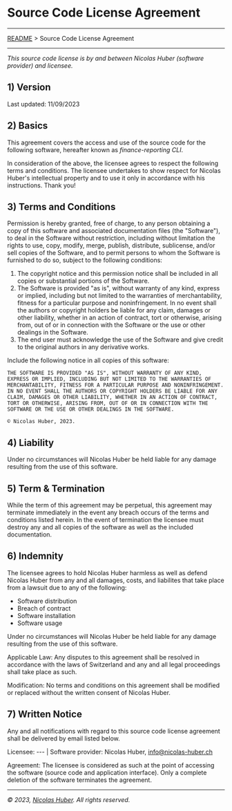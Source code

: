 # Source Code License Agreement

---

[README](/README.md) > Source Code License Agreement

---

_This source code license is by and between Nicolas Huber (software provider) and licensee._

## 1) Version

Last updated: 11/09/2023

## 2) Basics

This agreement covers the access and use of the source code for the following software, hereafter known as _finance-reporting CLI_.

In consideration of the above, the licensee agrees to respect the following terms and conditions. The licensee undertakes to show respect for Nicolas Huber's intellectual property and to use it only in accordance with his instructions. Thank you!

## 3) Terms and Conditions

Permission is hereby granted, free of charge, to any person obtaining a copy of this software and associated documentation files (the "Software"), to deal in the Software without restriction, including without limitation the rights to use, copy, modify, merge, publish, distribute, sublicense, and/or sell copies of the Software, and to permit persons to whom the Software is furnished to do so, subject to the following conditions:

1. The copyright notice and this permission notice shall be included in all copies or substantial portions of the Software.
2. The Software is provided "as is", without warranty of any kind, express or implied, including but not limited to the warranties of merchantability, fitness for a particular purpose and noninfringement. In no event shall the authors or copyright holders be liable for any claim, damages or other liability, whether in an action of contract, tort or otherwise, arising from, out of or in connection with the Software or the use or other dealings in the Software.
3. The end user must acknowledge the use of the Software and give credit to the original authors in any derivative works.

Include the following notice in all copies of this software:

    THE SOFTWARE IS PROVIDED "AS IS", WITHOUT WARRANTY OF ANY KIND, EXPRESS OR IMPLIED, INCLUDING BUT NOT LIMITED TO THE WARRANTIES OF MERCHANTABILITY, FITNESS FOR A PARTICULAR PURPOSE AND NONINFRINGEMENT. IN NO EVENT SHALL THE AUTHORS OR COPYRIGHT HOLDERS BE LIABLE FOR ANY CLAIM, DAMAGES OR OTHER LIABILITY, WHETHER IN AN ACTION OF CONTRACT, TORT OR OTHERWISE, ARISING FROM, OUT OF OR IN CONNECTION WITH THE SOFTWARE OR THE USE OR OTHER DEALINGS IN THE SOFTWARE.

    © Nicolas Huber, 2023.

## 4) Liability

Under no circumstances will Nicolas Huber be held liable for any damage resulting from the use of this software.

## 5) Term & Termination

While the term of this agreement may be perpetual, this agreement may terminate immediately in the event any breach occurs of the terms and conditions listed herein. In the event of termination the licensee must destroy any and all copies of the software as well as the included documentation.

## 6) Indemnity

The licensee agrees to hold Nicolas Huber harmless as well as defend Nicolas Huber from any and all damages, costs, and liabilites that take place from a lawsuit due to any of the following:

* Software distribution
* Breach of contract
* Software installation
* Software usage

Under no circumstances will Nicolas Huber be held liable for any damage resulting from the use of this software.

Applicable Law: Any disputes to this agreement shall be resolved in accordance with the laws of Switzerland and any and all legal proceedings shall take place as such.

Modification: No terms and conditions on this agreement shall be modified or replaced without the written consent of Nicolas Huber.

## 7) Written Notice

Any and all notifications with regard to this source code license agreement shall be delivered by email listed below.

Licensee: --- | Software provider: Nicolas Huber, info@nicolas-huber.ch

Agreement: The licensee is considered as such at the point of accessing the software (source code and application interface). Only a complete deletion of the software terminates the agreement.

------

_© 2023, [Nicolas Huber](https://nicolas-huber.ch). All rights reserved._